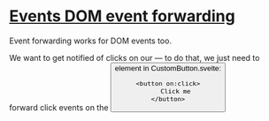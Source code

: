 # [Events  DOM event forwarding](https://svelte.dev/tutorial/dom-event-forwarding)

Event forwarding works for DOM events too.

We want to get notified of clicks on our <CustomButton> — to do that, we just need to forward click events on the <button> element in CustomButton.svelte:

```svelte
<button on:click>
	Click me
</button>
```
